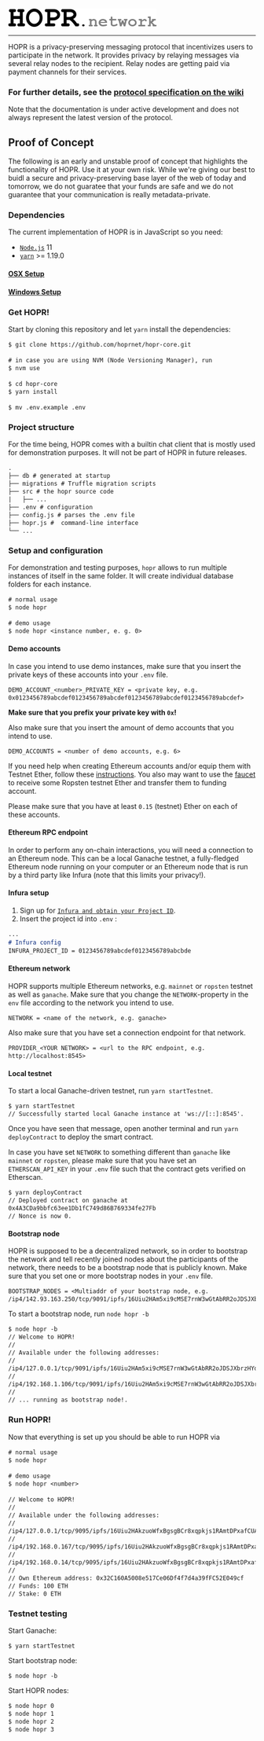 <a href="#"><img src="hopr.png"></a>

---

HOPR is a privacy-preserving messaging protocol that incentivizes users to participate in the network. It provides privacy by relaying messages via several relay nodes to the recipient. Relay nodes are getting paid via payment channels for their services.

### For further details, see the [protocol specification on the wiki](../../wiki)

Note that the documentation is under active development and does not always represent the latest version of the protocol.

## Proof of Concept

The following is an early and unstable proof of concept that highlights the functionality of HOPR. Use it at your own risk. While we're giving our best to buidl a secure and privacy-preserving base layer of the web of today and tomorrow, we do not guaratee that your funds are safe and we do not guarantee that your communication is really metadata-private.

### Dependencies

The current implementation of HOPR is in JavaScript so you need:
- [`Node.js`](https://nodejs.org/en/download/) 11
- [`yarn`](https://yarnpkg.com/en/docs/install) >= 1.19.0

#### [OSX Setup](../../wiki/Setup#Windows)
#### [Windows Setup](../../wiki/Setup#Windows)

### Get HOPR!

Start by cloning this repository and let `yarn` install the dependencies:
```
$ git clone https://github.com/hoprnet/hopr-core.git

# in case you are using NVM (Node Versioning Manager), run
$ nvm use

$ cd hopr-core
$ yarn install

$ mv .env.example .env
```

### Project structure

For the time being, HOPR comes with a builtin chat client that is mostly used for demonstration purposes. It will not be part of HOPR in future releases.

```
.
├── db # generated at startup
├── migrations # Truffle migration scripts
├── src # the hopr source code
|   ├── ...
├── .env # configuration
├── config.js # parses the .env file
├── hopr.js #  command-line interface
└── ...
```

### Setup and configuration

For demonstration and testing purposes, `hopr` allows to run multiple instances of itself in the same folder. It will create individual database folders for each instance.

```
# normal usage
$ node hopr

# demo usage
$ node hopr <instance number, e. g. 0>
```

#### Demo accounts

In case you intend to use demo instances, make sure that you insert the private keys of these accounts into your `.env` file.

```
DEMO_ACCOUNT_<number>_PRIVATE_KEY = <private key, e.g. 0x0123456789abcdef0123456789abcdef0123456789abcdef0123456789abcdef>
```

**Make sure that you prefix your private key with `0x`!**

Also make sure that you insert the amount of demo accounts that you intend to use.

```
DEMO_ACCOUNTS = <number of demo accounts, e.g. 6>
```

If you need help when creating Ethereum accounts and/or equip them with Testnet Ether, follow these [instructions](../../wiki/Setup/#PrivateKeyGeneration). You also may want to use the [faucet](https://faucet.ropsten.be/) to receive some Ropsten testnet Ether and transfer them to funding account.

Please make sure that you have at least `0.15` (testnet) Ether on each of these accounts.

#### Ethereum RPC endpoint

In order to perform any on-chain interactions, you will need a connection to an Ethereum node. This can be a local Ganache testnet, a fully-fledged Ethereum node running on your computer or an Ethereum node that is run by a third party like Infura (note that this limits your privacy!).

#### Infura setup
1. Sign up for [`Infura and obtain your Project ID`](../../wiki/Setup/#Infura).
2. Insert the project id into `.env` :
```markdown
...
# Infura config
INFURA_PROJECT_ID = 0123456789abcdef0123456789abcbde
```

#### Ethereum network

HOPR supports multiple Ethereum networks, e.g. `mainnet` or `ropsten` testnet as well as `ganache`. Make sure that you change the `NETWORK`-property in the `env` file according to the network you intend to use.

```
NETWORK = <name of the network, e.g. ganache>
```

Also make sure that you have set a connection endpoint for that network.

```
PROVIDER_<YOUR NETWORK> = <url to the RPC endpoint, e.g. http://localhost:8545>
```

#### Local testnet

To start a local Ganache-driven testnet, run `yarn startTestnet`.

```
$ yarn startTestnet
// Successfully started local Ganache instance at 'ws://[::]:8545'.
```

Once you have seen that message, open another terminal and run `yarn deployContract` to deploy the smart contract.

In case you have set `NETWORK` to something different than `ganache` like `mainnet` or `ropsten`, please make sure that you have set an `ETHERSCAN_API_KEY` in your `.env` file such that the contract gets verified on Etherscan.

```
$ yarn deployContract
// Deployed contract on ganache at 0x4A3CDa9bbfc63ee1Db1fC749d86B769334fe27Fb
// Nonce is now 0.
```

#### Bootstrap node

HOPR is supposed to be a decentralized network, so in order to bootstrap the network and tell recently joined nodes about the participants of the network, there needs to be a bootstrap node that is publicly known. Make sure that you set one or more bootstrap nodes in your `.env` file.

```
BOOTSTRAP_NODES = <Multiaddr of your bootstrap node, e.g. /ip4/142.93.163.250/tcp/9091/ipfs/16Uiu2HAm5xi9cMSE7rnW3wGtAbRR2oJDSJXbrzHYdgdJd7rNJtFf>
```

To start a bootstrap node, run `node hopr -b`

```
$ node hopr -b
// Welcome to HOPR!
//
// Available under the following addresses:
//  /ip4/127.0.0.1/tcp/9091/ipfs/16Uiu2HAm5xi9cMSE7rnW3wGtAbRR2oJDSJXbrzHYdgdJd7rNJtFf
//  /ip4/192.168.1.106/tcp/9091/ipfs/16Uiu2HAm5xi9cMSE7rnW3wGtAbRR2oJDSJXbrzHYdgdJd7rNJtFf
//
// ... running as bootstrap node!.
```

### Run HOPR!

Now that everything is set up you should be able to run HOPR via

```
# normal usage
$ node hopr

# demo usage
$ node hopr <number>

// Welcome to HOPR!
// 
// Available under the following addresses:
//  /ip4/127.0.0.1/tcp/9095/ipfs/16Uiu2HAkzuoWfxBgsgBCr8xqpkjs1RAmtDPxafCUAcbBEonnVQ65
//  /ip4/192.168.0.167/tcp/9095/ipfs/16Uiu2HAkzuoWfxBgsgBCr8xqpkjs1RAmtDPxafCUAcbBEonnVQ65
//  /ip4/192.168.0.14/tcp/9095/ipfs/16Uiu2HAkzuoWfxBgsgBCr8xqpkjs1RAmtDPxafCUAcbBEonnVQ65
// 
// Own Ethereum address: 0x32C160A5008e517Ce06Df4f7d4a39fFC52E049cf
// Funds: 100 ETH
// Stake: 0 ETH
```

### Testnet testing

Start Ganache:
```
$ yarn startTestnet
```

Start bootstrap node:
```
$ node hopr -b
```

Start HOPR nodes:
```
$ node hopr 0
$ node hopr 1
$ node hopr 2
$ node hopr 3
```
